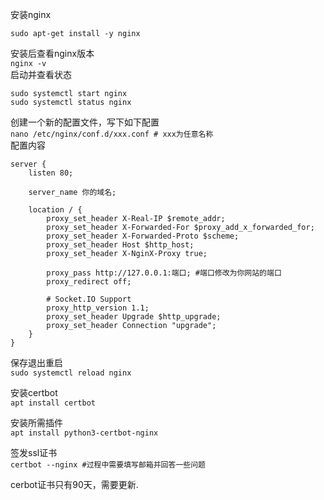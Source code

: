 安装nginx  
```
sudo apt-get install -y nginx
```
安装后查看nginx版本  
```nginx -v```  
启动并查看状态  
```
sudo systemctl start nginx
sudo systemctl status nginx
```
创建一个新的配置文件，写下如下配置  
```nano /etc/nginx/conf.d/xxx.conf # xxx为任意名称```  
配置内容  
```
server {
    listen 80;

    server_name 你的域名;

    location / {
        proxy_set_header X-Real-IP $remote_addr;
        proxy_set_header X-Forwarded-For $proxy_add_x_forwarded_for;
        proxy_set_header X-Forwarded-Proto $scheme;
        proxy_set_header Host $http_host;
        proxy_set_header X-NginX-Proxy true;

        proxy_pass http://127.0.0.1:端口; #端口修改为你网站的端口
        proxy_redirect off;

        # Socket.IO Support
        proxy_http_version 1.1;
        proxy_set_header Upgrade $http_upgrade;
        proxy_set_header Connection "upgrade";
    }
}
```
保存退出重启  
```sudo systemctl reload nginx```

安装certbot  
```apt install certbot```

安装所需插件  
```apt install python3-certbot-nginx```

签发ssl证书  
```certbot --nginx #过程中需要填写邮箱并回答一些问题```

cerbot证书只有90天，需要更新.
